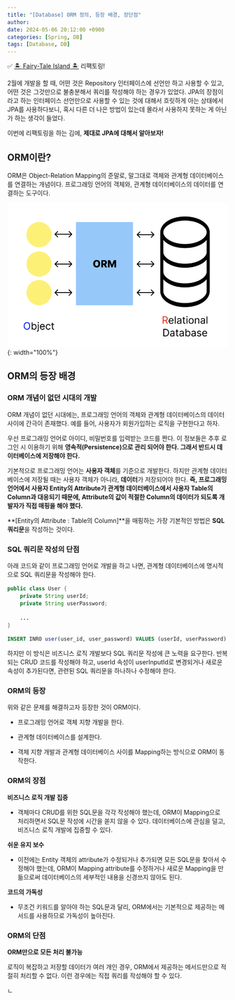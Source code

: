 ```yaml
---
title: "[Database] ORM 정의, 등장 배경, 장단점"
author: 
date: 2024-05-06 20:12:00 +0900
categories: [Spring, DB]
tags: [Database, DB]
---
```


✅ [🏝️ Fairy-Tale Island 🏝️](https://github.com/GDSC-CAU/FTIsland-BE) 리팩토링!

2월에 개발을 할 때, 어떤 것은 Repository 인터페이스에 선언만 하고 사용할 수 있고, 어떤 것은 그것만으로 불충분해서 쿼리를 작성해야 하는 경우가 있었다. JPA의 장점이라고 하는 인터페이스 선언만으로 사용할 수 있는 것에 대해서 흐릿하게 아는 상태에서 JPA를 사용하다보니, 혹시 다른 더 나은 방법이 있는데 몰라서 사용하지 못하는 게 아닌가 하는 생각이 들었다.

이번에 리팩토링을 하는 김에, **제대로 JPA에 대해서 알아보자!**

## **ORM이란?**

ORM은 Object-Relation Mapping의 준말로, 말그대로 객체와 관계형 데이터베이스를 연결하는 개념이다. 프로그래밍 언어의 객체와, 관계형 데이터베이스의 데이터를 연결하는 도구이다.

![Untitled](/assets/img/240106-1.png){: width="100%"}

## **ORM의 등장 배경**

### **ORM 개념이 없던 시대의 개발**

ORM 개념이 없던 시대에는, 프로그래밍 언어의 객체와 관계형 데이터베이스의 데이터 사이에 간극이 존재했다. 예를 들어, 사용자가 회원가입하는 로직을 구현한다고 하자.

우선 프로그래밍 언어로 아이디, 비밀번호를 입력받는 코드를 짠다. 이 정보들은 추후 로그인 시 이용하기 위해 **영속적(Persistence)으로 관리 되어야 한다. 그래서 반드시 데이터베이스에 저장해야 한다.**  

기본적으로 프로그래밍 언어는 **사용자 객체**를 기준으로 개발한다. 하지만 관계형 데이터베이스에 저장될 때는 사용자 객체가 아니라, **데이터**가 저장되어야 한다. **즉, 프로그래밍 언어에서 사용자 Entity의 Attribute가 관계형 데이터베이스에서 사용자 Table의 Column과 대응되기 때문에, Attribute의 값이 적절한 Column의 데이터가 되도록 개발자가 직접 매핑을 해야 했다.**

**[Entity의 Attribute : Table의 Column]**을 매핑하는 가장 기본적인 방법은 **SQL 쿼리문**을 작성하는 것이다.

### **SQL 쿼리문 작성의 단점**

아래 코드와 같이 프로그래밍 언어로 개발을 하고 나면, 관계형 데이터베이스에 명시적으로 SQL 쿼리문을 작성해야 한다.

```java
public class User {
    private String userId;
    private String userPassword;

    ...
}
```

```sql
INSERT INRO user(user_id, user_password) VALUES (userId, userPassword)
```

하지만 이 방식은 비즈니스 로직 개발보다 SQL 쿼리문 작성에 큰 노력을 요구한다. 반복되는 CRUD 코드를 작성해야 하고, userId 속성이 userInputId로 변경되거나 새로운 속성이 추가된다면, 관련된 SQL 쿼리문을 하나하나 수정해야 한다.

### **ORM의 등장**

위와 같은 문제를 해결하고자 등장한 것이 ORM이다. 

- 프로그래밍 언어로 객체 지향 개발을 한다.

- 관계형 데이터베이스를 설계한다.

- 객체 지향 개발과 관계형 데이터베이스 사이를 Mapping하는 방식으로 ORM이 동작한다.

### **ORM의 장점**

**비즈니스 로직 개발 집중**

- 객체마다 CRUD를 위한 SQL문을 각각 작성해야 했는데, ORM이 Mapping으로 처리하면서 SQL문 작성에 시간을 쏟지 않을 수 있다. 데이터베이스에 관심을 덜고, 비즈니스 로직 개발에 집중할 수 있다.

**쉬운 유지 보수**

- 이전에는 Entity 객체의 attribute가 수정되거나 추가되면 모든 SQL문을 찾아서 수정해야 했는데, ORM이 Mapping attribute를 수정하거나 새로운 Mapping을 만듦으로써 데이터베이스의 세부적인 내용을 신경쓰지 않아도 된다.

**코드의 가독성**

- 무조건 키워드를 알아야 하는 SQL문과 달리, ORM에서는 기본적으로 제공하는 메서드를 사용하므로 가독성이 높아진다.

### **ORM의 단점**

**ORM만으로 모든 처리 불가능**

로직이 복잡하고 저장할 데이터가 여러 개인 경우, ORM에서 제공하는 메서드만으로 적절히 처리할 수 없다. 이런 경우에는 직접 쿼리를 작성해야 할 수 있다.

<script src="https://utteranc.es/client.js"
        repo="RumosZin/rumoszin.github.io"
        issue-term="pathname"
        theme="github-light"
        crossorigin="anonymous"
        async>
</script>ㄴ